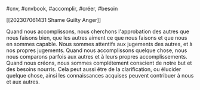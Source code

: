 #cnv, #cnvbook,  #accomplir, #créer, #besoin 

[[202307061431 Shame Guilty Anger]]

Quand nous accomplissons, nous cherchons l'approbation des autres que nous faisons bien, que les autres aiment ce que nous faisons et que nous en sommes capable. Nous sommes attentifs aux jugements des autres, et à nos propres jugements. Quand nous accomplissons quelque chose, nous nous comparons parfois aux autres et à leurs propres accomplissements.
Quand nous créons, nous sommes complétement conscient de notre but et des besoins nourris. Cela peut aussi être de la clarification, ou élucider quelque chose, ainsi les connaissances acquises peuvent contribuer à nous et aux autres.